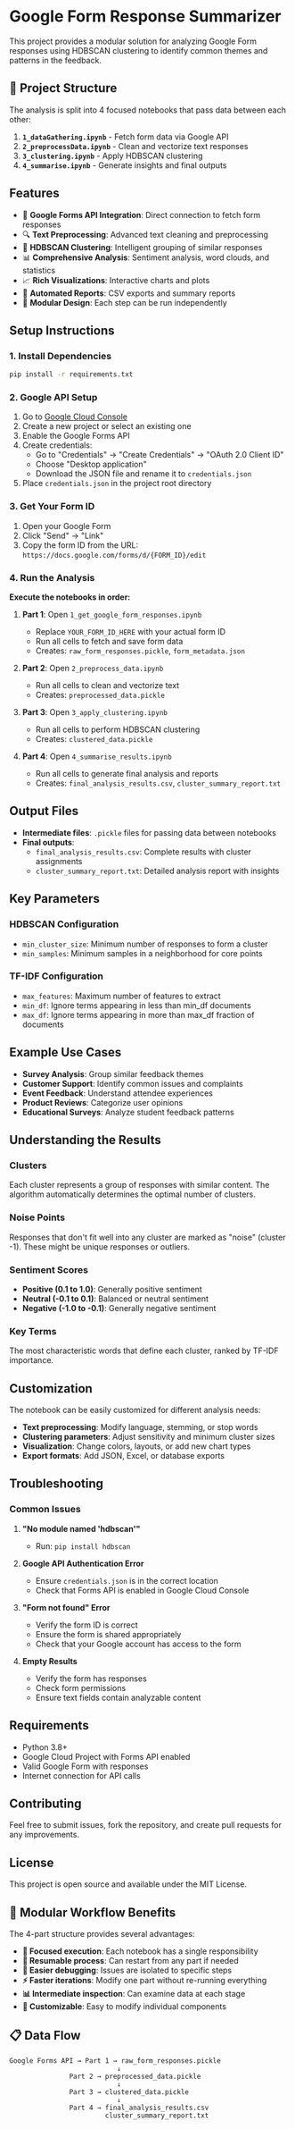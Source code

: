 # Google Form Response Summarizer

This project provides a modular solution for analyzing Google Form responses using HDBSCAN clustering to identify common themes and patterns in the feedback.

## 📂 Project Structure

The analysis is split into 4 focused notebooks that pass data between each other:

1. **`1_dataGathering.ipynb`** - Fetch form data via Google API
2. **`2_preprocessData.ipynb`** - Clean and vectorize text responses  
3. **`3_clustering.ipynb`** - Apply HDBSCAN clustering
4. **`4_summarise.ipynb`** - Generate insights and final outputs

## Features

- 🔗 **Google Forms API Integration**: Direct connection to fetch form responses
- 🔍 **Text Preprocessing**: Advanced text cleaning and preprocessing  
- 🎯 **HDBSCAN Clustering**: Intelligent grouping of similar responses
- 📊 **Comprehensive Analysis**: Sentiment analysis, word clouds, and statistics
- 📈 **Rich Visualizations**: Interactive charts and plots
- 📝 **Automated Reports**: CSV exports and summary reports
- 🧩 **Modular Design**: Each step can be run independently

## Setup Instructions

### 1. Install Dependencies

```bash
pip install -r requirements.txt
```

### 2. Google API Setup

1. Go to [Google Cloud Console](https://console.cloud.google.com/)
2. Create a new project or select an existing one
3. Enable the Google Forms API
4. Create credentials:
   - Go to "Credentials" → "Create Credentials" → "OAuth 2.0 Client ID"
   - Choose "Desktop application"
   - Download the JSON file and rename it to `credentials.json`
5. Place `credentials.json` in the project root directory

### 3. Get Your Form ID

1. Open your Google Form
2. Click "Send" → "Link" 
3. Copy the form ID from the URL: `https://docs.google.com/forms/d/{FORM_ID}/edit`

### 4. Run the Analysis

**Execute the notebooks in order:**

1. **Part 1**: Open `1_get_google_form_responses.ipynb`
   - Replace `YOUR_FORM_ID_HERE` with your actual form ID  
   - Run all cells to fetch and save form data
   - Creates: `raw_form_responses.pickle`, `form_metadata.json`

2. **Part 2**: Open `2_preprocess_data.ipynb`
   - Run all cells to clean and vectorize text
   - Creates: `preprocessed_data.pickle`

3. **Part 3**: Open `3_apply_clustering.ipynb` 
   - Run all cells to perform HDBSCAN clustering
   - Creates: `clustered_data.pickle`

4. **Part 4**: Open `4_summarise_results.ipynb`
   - Run all cells to generate final analysis and reports
   - Creates: `final_analysis_results.csv`, `cluster_summary_report.txt`

## Output Files

- **Intermediate files**: `.pickle` files for passing data between notebooks
- **Final outputs**:
  - `final_analysis_results.csv`: Complete results with cluster assignments  
  - `cluster_summary_report.txt`: Detailed analysis report with insights

## Key Parameters

### HDBSCAN Configuration
- `min_cluster_size`: Minimum number of responses to form a cluster
- `min_samples`: Minimum samples in a neighborhood for core points

### TF-IDF Configuration
- `max_features`: Maximum number of features to extract
- `min_df`: Ignore terms appearing in less than min_df documents
- `max_df`: Ignore terms appearing in more than max_df fraction of documents

## Example Use Cases

- **Survey Analysis**: Group similar feedback themes
- **Customer Support**: Identify common issues and complaints
- **Event Feedback**: Understand attendee experiences
- **Product Reviews**: Categorize user opinions
- **Educational Surveys**: Analyze student feedback patterns

## Understanding the Results

### Clusters
Each cluster represents a group of responses with similar content. The algorithm automatically determines the optimal number of clusters.

### Noise Points
Responses that don't fit well into any cluster are marked as "noise" (cluster -1). These might be unique responses or outliers.

### Sentiment Scores
- **Positive (0.1 to 1.0)**: Generally positive sentiment
- **Neutral (-0.1 to 0.1)**: Balanced or neutral sentiment  
- **Negative (-1.0 to -0.1)**: Generally negative sentiment

### Key Terms
The most characteristic words that define each cluster, ranked by TF-IDF importance.

## Customization

The notebook can be easily customized for different analysis needs:

- **Text preprocessing**: Modify language, stemming, or stop words
- **Clustering parameters**: Adjust sensitivity and minimum cluster sizes
- **Visualization**: Change colors, layouts, or add new chart types
- **Export formats**: Add JSON, Excel, or database exports

## Troubleshooting

### Common Issues

1. **"No module named 'hdbscan'"**
   - Run: `pip install hdbscan`

2. **Google API Authentication Error**
   - Ensure `credentials.json` is in the correct location
   - Check that Forms API is enabled in Google Cloud Console

3. **"Form not found" Error**
   - Verify the form ID is correct
   - Ensure the form is shared appropriately
   - Check that your Google account has access to the form

4. **Empty Results**
   - Verify the form has responses
   - Check form permissions
   - Ensure text fields contain analyzable content

## Requirements

- Python 3.8+
- Google Cloud Project with Forms API enabled
- Valid Google Form with responses
- Internet connection for API calls

## Contributing

Feel free to submit issues, fork the repository, and create pull requests for any improvements.

## License

This project is open source and available under the MIT License.

## 🔄 Modular Workflow Benefits

The 4-part structure provides several advantages:

- **🎯 Focused execution**: Each notebook has a single responsibility
- **🔄 Resumable process**: Can restart from any part if needed  
- **🐛 Easier debugging**: Issues are isolated to specific steps
- **⚡ Faster iterations**: Modify one part without re-running everything
- **📊 Intermediate inspection**: Can examine data at each stage
- **🔧 Customizable**: Easy to modify individual components

## 📋 Data Flow

```
Google Forms API → Part 1 → raw_form_responses.pickle
                           ↓
               Part 2 → preprocessed_data.pickle  
                           ↓
               Part 3 → clustered_data.pickle
                           ↓
               Part 4 → final_analysis_results.csv
                        cluster_summary_report.txt
```
